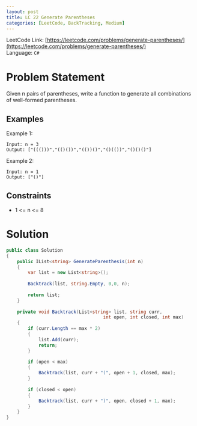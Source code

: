 ```yaml
---
layout: post
title: LC 22 Generate Parentheses
categories: [LeetCode, BackTracking, Medium]
---
```


LeetCode Link: [https://leetcode.com/problems/generate-parentheses/](https://leetcode.com/problems/generate-parentheses/)  
Language: `C#`

# Problem Statement #

Given n pairs of parentheses, write a function to generate all combinations of well-formed parentheses.
## Examples

Example 1:

```
Input: n = 3
Output: ["((()))","(()())","(())()","()(())","()()()"]
```

Example 2:

```
Input: n = 1
Output: ["()"]
```

## Constraints  

* 1 <= n <= 8

# Solution

``` csharp
public class Solution 
{
    public IList<string> GenerateParenthesis(int n) 
    {
        var list = new List<string>();
        
        Backtrack(list, string.Empty, 0,0, n);
        
        return list;
    }
    
    private void Backtrack(List<string> list, string curr, 
                                    int open, int closed, int max)
    {
        if (curr.Length == max * 2)
        {
            list.Add(curr);
            return;
        }

        if (open < max)
        {
            Backtrack(list, curr + "(", open + 1, closed, max);
        }
        
        if (closed < open)
        {
            Backtrack(list, curr + ")", open, closed + 1, max);
        }
    }
}
```
